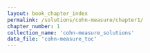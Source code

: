 ```yaml
---
layout: book_chapter_index
permalink: /solutions/cohn-measure/chapter1/
chapter_number: 1
collection_name: 'cohn-measure_solutions'
data_file: 'cohn-measure_toc'
---
```

